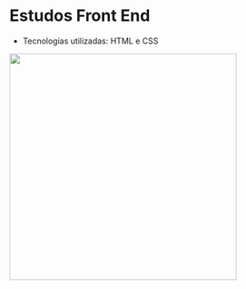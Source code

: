 # Estudos Front End

- Tecnologias utilizadas: HTML e CSS


 <a href="url"><img src="https://i.ytimg.com/vi/mkVcuntLIsg/maxresdefault.jpg" height="400" width="400" ></a>
 
 
